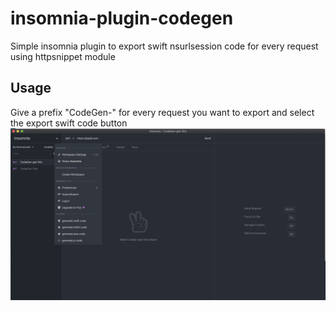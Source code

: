 # insomnia-plugin-codegen
Simple insomnia plugin to export swift nsurlsession code for every request using httpsnippet module

## Usage
Give a prefix "CodeGen-" for every request you want to export and select the export swift code button
![Screenshot](https://github.com/michaelversus/insomnia-plugin-codegen/blob/master/screenshots/plugin.png)
